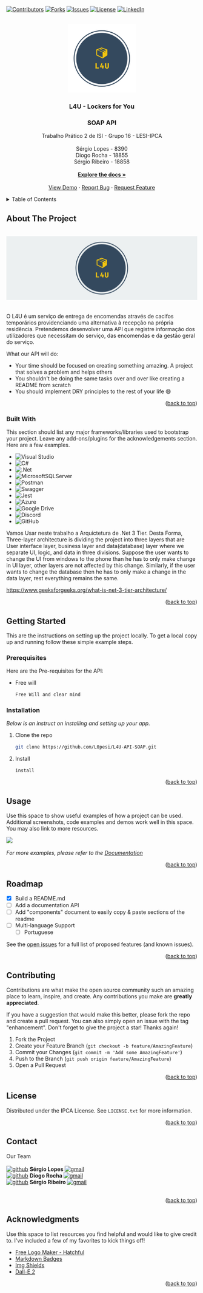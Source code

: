 <a name="readme-top"></a>

<!-- PROJECT SHIELDS -->
<!--
*** I'm using markdown "reference style" links for readability.
*** Reference links are enclosed in brackets [ ] instead of parentheses ( ).
*** See the bottom of this document for the declaration of the reference variables
*** for contributors-url, forks-url, etc. This is an optional, concise syntax you may use.
*** https://www.markdownguide.org/basic-syntax/#reference-style-links
-->
[![Contributors][contributors-shield]][contributors-url]
[![Forks][forks-shield]][forks-url]
[![Issues][issues-shield]][issues-url]
[![License][license-shield]][license-url]
[![LinkedIn][linkedin-shield]][linkedin-url]



<!-- PROJECT LOGO -->
<br />
<div align="center">
  <a href="https://github.com/L0pesi/L4U-API-SOAP">
    <img src="images/HatchfulExport-All/logo_transparent.png" alt="Logo" width="180" height="180">
  </a>

  <h3 align="center">L4U - Lockers for You</h3>
  <h3 align="center">SOAP API</h3>

  <p align="center">
    Trabalho Prático 2 de ISI - Grupo 16 - LESI-IPCA
    <br />
    <br />
    Sérgio Lopes - 8390
    <br />
    Diogo Rocha - 18855
    <br />
    Sérgio Ribeiro - 18858
    <br />
    <br />
    <a href="https://github.com/L0pesi/L4U-API-SOAP"><strong>Explore the docs »</strong></a>
    <br />
    <br />
    <a href="https://github.com/L0pesi/L4U-API-SOAP">View Demo</a>
    ·
    <a href="https://github.com/L0pesi/L4U-API-SOAP/issues">Report Bug</a>
    ·
    <a href="https://github.com/L0pesi/L4U-API-SOAP/issues">Request Feature</a>
  </p>
</div>



<!-- TABLE OF CONTENTS -->
<details>
  <summary>Table of Contents</summary>
  <ol>
    <li>
      <a href="#about-the-project">About The Project</a>
      <ul>
        <li><a href="#built-with">Built With</a></li>
      </ul>
    </li>
    <li>
      <a href="#getting-started">Getting Started</a>
      <ul>
        <li><a href="#prerequisites">Prerequisites</a></li>
        <li><a href="#installation">Installation</a></li>
      </ul>
    </li>
    <li><a href="#usage">Usage</a></li>
    <li><a href="#roadmap">Roadmap</a></li>
    <li><a href="#contributing">Contributing</a></li>
    <li><a href="#license">License</a></li>
    <li><a href="#contact">Contact</a></li>
    <li><a href="#acknowledgments">Acknowledgments</a></li>
  </ol>
</details>



<!-- ABOUT THE PROJECT -->
## About The Project

<br />
<div align="center">
  <a href="https://github.com/L0pesi/L4U-API-SOAP">
    <img src="images/HatchfulExport-All/twitter_header_photo_2.png" alt="Logo">
  </a>
  </div>
  <br />

O L4U é um serviço de entrega de encomendas através de cacifos temporários providenciando uma alternativa à recepção na própria residência.
Pretendemos desenvolver uma API que registre informação dos utilizadores que necessitam do serviço, das encomendas e da gestão geral do serviço.

What our API will do:
* Your time should be focused on creating something amazing. A project that solves a problem and helps others
* You shouldn't be doing the same tasks over and over like creating a README from scratch
* You should implement DRY principles to the rest of your life :smile:



<p align="right">(<a href="#readme-top">back to top</a>)</p>



### Built With

This section should list any major frameworks/libraries used to bootstrap your project. Leave any add-ons/plugins for the acknowledgements section. Here are a few examples.

* ![Visual Studio](https://img.shields.io/badge/Visual%20Studio-5C2D91.svg?style=for-the-badge&logo=visual-studio&logoColor=white)
* ![C#](https://img.shields.io/badge/c%23-%23239120.svg?style=for-the-badge&logo=c-sharp&logoColor=white)
* ![.Net](https://img.shields.io/badge/.NET-5C2D91?style=for-the-badge&logo=.net&logoColor=white)
* ![MicrosoftSQLServer](https://img.shields.io/badge/Microsoft%20SQL%20Sever-CC2927?style=for-the-badge&logo=microsoft%20sql%20server&logoColor=white)
* ![Postman](https://img.shields.io/badge/Postman-FF6C37?style=for-the-badge&logo=postman&logoColor=white)
* ![Swagger](https://img.shields.io/badge/-Swagger-%23Clojure?style=for-the-badge&logo=swagger&logoColor=white)
* ![Jest](https://img.shields.io/badge/-jest-%23C21325?style=for-the-badge&logo=jest&logoColor=white)
* ![Azure](https://img.shields.io/badge/azure-%230072C6.svg?style=for-the-badge&logo=microsoftazure&logoColor=white)
* ![Google Drive](https://img.shields.io/badge/Google%20Drive-4285F4?style=for-the-badge&logo=googledrive&logoColor=white)
* ![Discord](https://img.shields.io/badge/Discord-%235865F2.svg?style=for-the-badge&logo=discord&logoColor=white)
* ![GitHub](https://img.shields.io/badge/github-%23121011.svg?style=for-the-badge&logo=github&logoColor=white)

Vamos Usar neste trabalho a Arquictetura de .Net 3 Tier. 
Desta Forma, 
Three-layer architecture is dividing the project into three layers that are User interface layer, business layer and data(database) layer where we separate UI, logic, and data in three divisions. Suppose the user wants to change the UI from windows to the phone than he has to only make change in UI layer, other layers are not affected by this change. Similarly, if the user wants to change the database then he has to only make a change in the data layer, rest everything remains the same.


https://www.geeksforgeeks.org/what-is-net-3-tier-architecture/

<!--
* [![Next][Next.js]][Next-url]
* [![React][React.js]][React-url]
* [![Vue][Vue.js]][Vue-url]
* [![Angular][Angular.io]][Angular-url]
* [![Svelte][Svelte.dev]][Svelte-url]
* [![Laravel][Laravel.com]][Laravel-url]
* [![Bootstrap][Bootstrap.com]][Bootstrap-url]
* [![JQuery][JQuery.com]][JQuery-url]
-->


<p align="right">(<a href="#readme-top">back to top</a>)</p>



<!-- GETTING STARTED -->
## Getting Started

This are the instructions on setting up the project locally.
To get a local copy up and running follow these simple example steps.

### Prerequisites

Here are the Pre-requisites for the API:
* Free will
  ```sh
  Free Will and clear mind
  ```

### Installation

_Below is an instruct on installing and setting up your app._

1. Clone the repo
   ```sh
   git clone https://github.com/L0pesi/L4U-API-SOAP.git
   ```
3. Install 
   ```
   install
   ```

<p align="right">(<a href="#readme-top">back to top</a>)</p>



<!-- USAGE EXAMPLES -->
## Usage

Use this space to show useful examples of how a project can be used. Additional screenshots, code examples and demos work well in this space. You may also link to more resources.


[<img src="https://www.ctt.pt/contentAsset/raw-data/e5f516be-5216-4c07-bfb7-ef844cf0580f/imagemBanner/50b931f4-0745-4f5c-bea8-58257b2913be" width="50%">](https://www.youtube.com/watch?v=T24ynh05xKs&t=70s "Now in Android: 55")


_For more examples, please refer to the [Documentation](https://example.com)_

<p align="right">(<a href="#readme-top">back to top</a>)</p>



<!-- ROADMAP -->
## Roadmap

- [x] Build a README.md
- [ ] Add a documentation API
- [ ] Add "components" document to easily copy & paste sections of the readme
- [ ] Multi-language Support
    - [ ] Portuguese

See the [open issues](https://github.com/L0pesi/L4U-API-REST/issues) for a full list of proposed features (and known issues).

<p align="right">(<a href="#readme-top">back to top</a>)</p>



<!-- CONTRIBUTING -->
## Contributing

Contributions are what make the open source community such an amazing place to learn, inspire, and create. Any contributions you make are **greatly appreciated**.

If you have a suggestion that would make this better, please fork the repo and create a pull request. You can also simply open an issue with the tag "enhancement".
Don't forget to give the project a star! Thanks again!

1. Fork the Project
2. Create your Feature Branch (`git checkout -b feature/AmazingFeature`)
3. Commit your Changes (`git commit -m 'Add some AmazingFeature'`)
4. Push to the Branch (`git push origin feature/AmazingFeature`)
5. Open a Pull Request

<p align="right">(<a href="#readme-top">back to top</a>)</p>



<!-- LICENSE -->
## License

Distributed under the IPCA License. See `LICENSE.txt` for more information.

<p align="right">(<a href="#readme-top">back to top</a>)</p>



<!-- CONTACT -->
## Contact

Our Team
<br />
<br />
[![github][github]][github-sergio]  <b>  Sérgio Lopes  </b>  [![gmail][gmail]][gmail-sergio]
<br />
[![github][github]][github-diogo]  <b>  Diogo Rocha  </b>  [![gmail][gmail]][gmail-diogo]
<br />
[![github][github]][github-yuno]  <b>  Sérgio Ribeiro  </b>  [![gmail][gmail]][gmail-yuno]
<br />
<br />


<p align="right">(<a href="#readme-top">back to top</a>)</p>



<!-- ACKNOWLEDGMENTS -->
## Acknowledgments

Use this space to list resources you find helpful and would like to give credit to. I've included a few of my favorites to kick things off!

* [Free Logo Maker - Hatchful](https://www.shopify.com/tools/logo-maker)
* [Markdown Badges](https://ileriayo.github.io/markdown-badges/)
* [Img Shields](https://shields.io)
* [Dall-E 2](https://openai.com/dall-e-2/)


<!--
* [Choose an Open Source License](https://choosealicense.com)
* [GitHub Emoji Cheat Sheet](https://www.webpagefx.com/tools/emoji-cheat-sheet)
* [Malven's Flexbox Cheatsheet](https://flexbox.malven.co/)
* [Malven's Grid Cheatsheet](https://grid.malven.co/)
* [Img Shields](https://shields.io)
* [GitHub Pages](https://pages.github.com)
* [Font Awesome](https://fontawesome.com)
* [React Icons](https://react-icons.github.io/react-icons/search)
-->

<p align="right">(<a href="#readme-top">back to top</a>)</p>



<!-- MARKDOWN LINKS & IMAGES -->
<!-- https://www.markdownguide.org/basic-syntax/#reference-style-links -->
[contributors-shield]: https://img.shields.io/github/contributors/L0pesi/L4U-API-SOAP?style=for-the-badge
[contributors-url]: https://github.com/L0pesi/L4U-API-SOAP/graphs/contributors
[github]: https://img.shields.io/badge/github-%23121011.svg?style=flat&logo=github&logoColor=white
[github-sergio]: https://github.com/L0pesi/
[github-diogo]: https://github.com/diogorocha1999/
[github-yuno]: https://github.com/sergio0140/
[gmail]: https://img.shields.io/badge/Gmail-D14836?style=plastic&logo=gmail&logoColor=white
[gmail-sergio]: sergiomaciel21@gmail.com
[gmail-diogo]: diogocorreia1999@gmail.com
[gmail-yuno]: serginhoribeiro1@gmail.com
[forks-shield]: https://img.shields.io/github/languages/code-size/L0pesi/L4U-API-SOAP?style=for-the-badge
[forks-url]: https://github.com/L0pesi/L4U-API-SOAP/
[stars-shield]: https://img.shields.io/github/stars/othneildrew/Best-README-Template.svg?style=for-the-badge
[stars-url]: https://github.com/L0pesi/L4U-API-SOAP/stargazers
[issues-shield]: https://img.shields.io/github/issues/L0pesi/L4U-API-SOAP?style=for-the-badge
[issues-url]: https://github.com/L0pesi/L4U-API-SOAP/issues
[license-shield]: https://img.shields.io/badge/License-IPCA-brightgreen?style=for-the-badge
[license-url]: https://github.com/L0pesi/L4U-API-SOAP/blob/master/LICENSE.txt
[linkedin-shield]: https://img.shields.io/badge/-LinkedIn-black.svg?style=for-the-badge&logo=linkedin&colorB=555
[linkedin-url]: https://linkedin.com/in/L4U-API-SOAP
[product-screenshot]: images/screenshot.png
[Next.js]: https://img.shields.io/badge/next.js-000000?style=for-the-badge&logo=nextdotjs&logoColor=white
[Next-url]: https://nextjs.org/
[React.js]: https://img.shields.io/badge/React-20232A?style=for-the-badge&logo=react&logoColor=61DAFB
[React-url]: https://reactjs.org/
[Vue.js]: https://img.shields.io/badge/Vue.js-35495E?style=for-the-badge&logo=vuedotjs&logoColor=4FC08D
[Vue-url]: https://vuejs.org/
[Angular.io]: https://img.shields.io/badge/Angular-DD0031?style=for-the-badge&logo=angular&logoColor=white
[Angular-url]: https://angular.io/
[Svelte.dev]: https://img.shields.io/badge/Svelte-4A4A55?style=for-the-badge&logo=svelte&logoColor=FF3E00
[Svelte-url]: https://svelte.dev/
[Laravel.com]: https://img.shields.io/badge/Laravel-FF2D20?style=for-the-badge&logo=laravel&logoColor=white
[Laravel-url]: https://laravel.com
[Bootstrap.com]: https://img.shields.io/badge/Bootstrap-563D7C?style=for-the-badge&logo=bootstrap&logoColor=white
[Bootstrap-url]: https://getbootstrap.com
[JQuery.com]: https://img.shields.io/badge/jQuery-0769AD?style=for-the-badge&logo=jquery&logoColor=white
[JQuery-url]: https://jquery.com 
